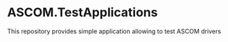 # ASCOM.TestApplications

This repository provides simple application allowing to test ASCOM drivers